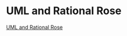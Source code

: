 # UML and Rational Rose
[UML and Rational Rose](https://aiwithcloud.com/2022/09/19/uml_and_rational_rose/)